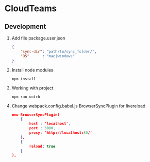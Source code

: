 # CloudTeams

## Development

1. Add file package.user.json

	```json
	{
		"sync-dir": "path/to/sync_folder/",
		"OS"      : "mac|windows"
	}
	```

2. Install node modules

	`npm install`

3. Working with project

	`npm run watch`

4. Change webpack.config.babel.js BrowserSyncPlugin for livereload

	```json	
	new BrowserSyncPlugin(
		{
			host : 'localhost', 
			port : 3000,
			proxy: 'http://localhost:80/'
		},
		{
			reload: true
		}
	),
	```
